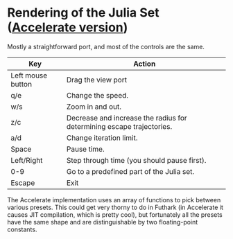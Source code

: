 # Rendering of the Julia Set ([Accelerate version](https://github.com/AccelerateHS/accelerate-examples/tree/master/examples/julia))

Mostly a straightforward port, and most of the controls are the same.

| Key | Action |
| --- | ------ |
| Left mouse button | Drag the view port |
| q/e | Change the speed. |
| w/s | Zoom in and out. |
| z/c | Decrease and increase the radius for determining escape trajectories. |
| a/d | Change iteration limit. |
| Space | Pause time. |
| Left/Right | Step through time (you should pause first). |
| 0-9 | Go to a predefined part of the Julia set. |
| Escape | Exit |

The Accelerate implementation uses an array of functions to pick
between various presets.  This could get very thorny to do in Futhark
(in Accelerate it causes JIT compilation, which is pretty cool), but
fortunately all the presets have the same shape and are
distinguishable by two floating-point constants.
